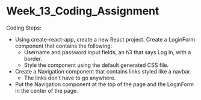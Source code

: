 # Week_13_Coding_Assignment
Coding Steps:
- Using create-react-app, create a new React project. Create a LoginForm component that contains the following:
  - Username and password input fields, an h3 that says Log In, with a border.
  - Style the component using the default generated CSS file.
- Create a Navigation component that contains links styled like a navbar.
  - The links don’t have to go anywhere.
- Put the Navigation component at the top of the page and the LoginForm in the center of the page.
